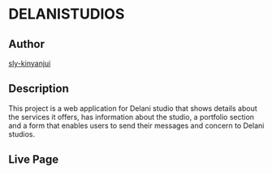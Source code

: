 # DELANISTUDIOS

## Author

[sly-kinyanjui](https://github.com/sly-kinyanjui)

## Description

This project is a web application for Delani studio that shows details about the services it offers, has information about the studio, a portfolio section and a form that enables users to send their messages and concern to Delani studios. 



## Live Page 

